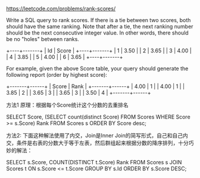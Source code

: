 https://leetcode.com/problems/rank-scores/




Write a SQL query to rank scores. If there is a tie between two scores, both should have the same ranking. Note that after a tie, the next ranking number should be the next consecutive integer value. In other words, there should be no "holes" between ranks.

+----+-------+
| Id | Score |
+----+-------+
| 1  | 3.50  |
| 2  | 3.65  |
| 3  | 4.00  |
| 4  | 3.85  |
| 5  | 4.00  |
| 6  | 3.65  |
+----+-------+

For example, given the above Score table, your query should generate the following report (order by highest score):

+-------+------+
| Score | Rank |
+-------+------+
| 4.00  | 1    |
| 4.00  | 1    |
| 3.85  | 2    |
| 3.65  | 3    |
| 3.65  | 3    |
| 3.50  | 4    |
+-------+------+



方法1
原理：根据每个Score统计这个分数的去重排名

SELECT
  Score,
  (SELECT count(distinct Score) FROM Scores WHERE Score >= s.Score) Rank
FROM Scores s
ORDER BY Score desc;


方法2:
下面这种解法使用了内交，Join是Inner Join的简写形式，自己和自己内交，条件是右表的分数大于等于左表，然后群组起来根据分数的降序排列，十分巧妙的解法：

SELECT s.Score, COUNT(DISTINCT t.Score) Rank
FROM Scores s JOIN Scores t ON s.Score <= t.Score
GROUP BY s.Id ORDER BY s.Score DESC;